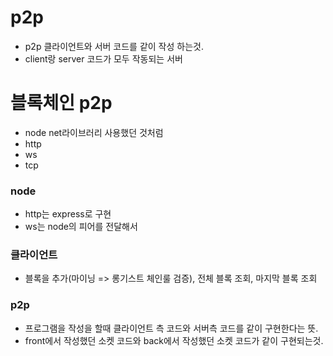 # p2p 
- p2p 클라이언트와 서버 코드를 같이 작성 하는것.
- client랑 server 코드가 모두 작동되는 서버

# 블록체인 p2p
- node net라이브러리 사용했던 것처럼
- http
- ws
- tcp

### node
- http는 express로 구현
- ws는 node의 피어를 전달해서

### 클라이언트
- 블록을 추가(마이닝 => 롱기스트 체인룰 검증), 전체 블록 조회, 마지막 블록 조회

### p2p
- 프로그램을 작성을 할때 클라이언트 측 코드와 서버측 코드를 같이 구현한다는 뜻.
- front에서 작성했던 소켓 코드와 back에서 작성했던 소켓 코드가 같이 구현되는것.

